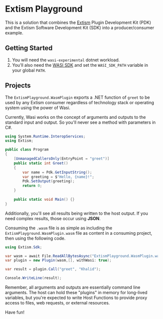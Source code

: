 # Extism Playground



This is a solution that combines the [Extism](https://extism.org) Plugin Development Kit (PDK) and the Extism Software Development Kit (SDK) into a producer/consumer example.

## Getting Started

1. You will need the `wasi-experimental` dotnet workload.
2. You'll also need the [WASI SDK](https://github.com/WebAssembly/wasi-sdk/releases) and set the `WASI_SDK_PATH` variable in your global `PATH`.

## Projects

The `ExtismPlayground.WasmPlugin` exports a .NET function of `greet` to be used by any Extism consumer regardless of technology stack or operating system using the power of Wasi.

Currently, Wasi works on the concept of arguments and outputs to the standard input and output. So you'll never see a method with parameters in C#.

```csharp
using System.Runtime.InteropServices;
using Extism;

public class Program
{
    [UnmanagedCallersOnly(EntryPoint = "greet")]
    public static int Greet()
    {
        var name = Pdk.GetInputString();
        var greeting = $"Hello, {name}!";
        Pdk.SetOutput(greeting);
        return 0;
    }
    
    public static void Main() {}
}
```

Additionally, you'll see all results being written to the host output. If you need complex results, those occur using **JSON**.

Consuming the `.wasm` file is as simple as including the `ExtismPlayground.WasmPlugin.wasm` file as content in a consuming project, then using the following code.

```csharp
using Extism.Sdk;

var wasm = await File.ReadAllBytesAsync("ExtismPlayground.WasmPlugin.wasm");
var plugin = new Plugin(wasm,[], withWasi: true);

var result = plugin.Call("greet", "Khalid");

Console.WriteLine(result);
```

Remember, all arguments and outputs are essentially command line arguments. The host can hold these "plugins" in memory for long-lived variables, but you're expected to write Host Functions to provide proxy access to files, web requests, or external resources.

Have fun!